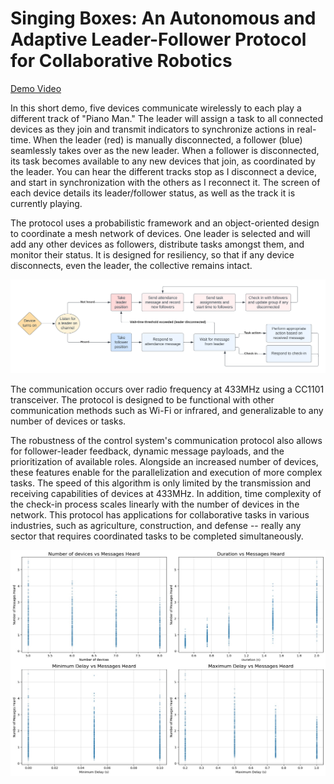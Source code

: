 # Singing Boxes: An Autonomous and Adaptive Leader-Follower Protocol for Collaborative Robotics
[Demo Video](https://drive.google.com/file/d/1l31THWsG3VefIB7Ekl8fyuOGaRxllF8G/view?usp=sharing "https://drive.google.com/file/d/1l31THWsG3VefIB7Ekl8fyuOGaRxllF8G/view?usp=sharing")

In this short demo, five devices communicate wirelessly to each play a different track of "Piano Man."  The leader will assign a task to all connected devices as they join and transmit indicators to synchronize actions in real-time. When the leader (red) is manually disconnected, a follower (blue) seamlessly takes over as the new leader. When a follower is disconnected, its task becomes available to any new devices that join, as coordinated by the leader. You can hear the different tracks stop as I disconnect a device, and start in synchronization with the others as I reconnect it. The screen of each device details its leader/follower status, as well as the track it is currently playing.

The protocol uses a probabilistic framework and an object-oriented design to coordinate a mesh network of devices. One leader is selected and will add any other devices as followers, distribute tasks amongst them, and monitor their status. It is designed for resiliency, so that if any device disconnects, even the leader, the collective remains intact.

![alt text](https://github.com/dhilanpatel26/singing_boxes/blob/main/simulations/sb_protocol_diagram.png "Protocol Block Diagram")

The communication occurs over radio frequency at 433MHz using a CC1101 transceiver. The protocol is designed to be functional with other communication methods such as Wi-Fi or infrared, and generalizable to any number of devices or tasks.

The robustness of the control system's communication protocol also allows for follower-leader feedback, dynamic message payloads, and the prioritization of available roles. Alongside an increased number of devices, these features enable for the parallelization and execution of more complex tasks. The speed of this algorithm is only limited by the transmission and receiving capabilities of devices at 433MHz. In addition, time complexity of the check-in process scales linearly with the number of devices in the network. This protocol has applications for collaborative tasks in various industries, such as agriculture, construction, and defense -- really any sector that requires coordinated tasks to be completed simultaneously.

![alt text](https://github.com/dhilanpatel26/singing_boxes/blob/main/simulations/sb_simulations.jpg "Simulation Plots")
